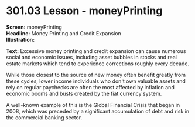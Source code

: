 # 301.03 Lesson - moneyPrinting

**Screen:** moneyPrinting\
**Headline:** Money Printing and Credit Expansion\
**Illustration:**

**Text:** Excessive money printing and credit expansion can cause numerous social and economic issues, including asset bubbles in stocks and real estate markets which tend to experience corrections roughly every decade.&#x20;

While those closest to the source of new money often benefit greatly from these cycles, lower income individuals who don't own valuable assets and rely on regular paychecks are often the most affected by inflation and economic booms and busts created by the fiat currency system.&#x20;

A well-known example of this is the Global Financial Crisis that began in 2008, which was preceded by a significant accumulation of debt and risk in the commercial banking sector.

